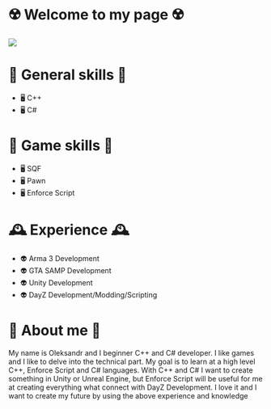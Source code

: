# ☢️ Welcome to my page ☢️
![](https://imgur.com/gtzr6vq.png)

# 🥋 General skills 🥋

- 🖥️ С++
- 🖥️ C#

# 🥋 Game skills 🥋

- 🖥️ SQF
- 🖥️ Pawn
- 🖥️ Enforce Script

# 🕰️ Experience 🕰️

- 👽 Arma 3 Development
- 👽 GTA SAMP Development
- 👽 Unity Development
- 👽 DayZ Development/Modding/Scripting

# 👀 About me 👀

My name is Oleksandr and I beginner C++ and C# developer. I like games and I like to delve into the technical part. My goal is to learn at a high level C++, Enforce Script and C# languages. With C++ and C# I want to create something in Unity or Unreal Engine, but Enforce Script will be useful for me at creating everything what connect with DayZ Development. I love it and I want to create my future by using the above experience and knowledge
